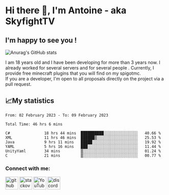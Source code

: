 # Hi there 👋, I'm Antoine - aka SkyfightTV
## I'm happy to see you !
![Anurag's GitHub stats](https://github-readme-stats.vercel.app/api?username=SKyfightTV&show_icons=true&theme=dark&count_private=true&)

I am 18 years old and I have been developing for more than 3 years now. I already worked for several servers and for several people . Currently, I provide free minecraft plugins that you will find on my spigotmc.<br>
If you are a developer, I'm open to all proposals directly on the project via a pull request.

## 📈My statistics
<!--START_SECTION:waka-->

```text
From: 02 February 2023 - To: 09 February 2023

Total Time: 46 hrs 6 mins

C#               18 hrs 44 mins  ██████████░░░░░░░░░░░░░░░   40.66 %
XML              11 hrs 46 mins  ██████▒░░░░░░░░░░░░░░░░░░   25.53 %
Java             9 hrs 11 mins   █████░░░░░░░░░░░░░░░░░░░░   19.92 %
YAML             5 hrs 16 mins   ███░░░░░░░░░░░░░░░░░░░░░░   11.44 %
UnityYaml        34 mins         ▒░░░░░░░░░░░░░░░░░░░░░░░░   01.24 %
C                21 mins         ▒░░░░░░░░░░░░░░░░░░░░░░░░   00.77 %
```

<!--END_SECTION:waka-->

### Connect with me:

[<img src='https://cdn.jsdelivr.net/npm/simple-icons@3.0.1/icons/github.svg' alt='github' height='40'>](https://github.com/SkyfightTV)  [<img src='https://cdn.jsdelivr.net/npm/simple-icons@3.0.1/icons/stackoverflow.svg' alt='stackoverflow' height='40'>](https://stackoverflow.com/users/16952856)  [<img src='https://cdn.jsdelivr.net/npm/simple-icons@3.0.1/icons/youtube.svg' alt='YouTube' height='40'>](https://www.youtube.com/channel/UCjzzQNjlBr-AZ5j1A8lMMKw)  [<img src='https://cdn.jsdelivr.net/npm/simple-icons@3.0.1/icons/discord.svg' alt='discord' height='40'>](https://discord.gg/u8yzVac)  
